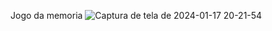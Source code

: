 Jogo da memoria
![Captura de tela de 2024-01-17 20-21-54](https://github.com/fabiobrasileiroo/memory-game/assets/99563281/3bde77b8-981e-423e-9b49-79a5bd4b075b)

